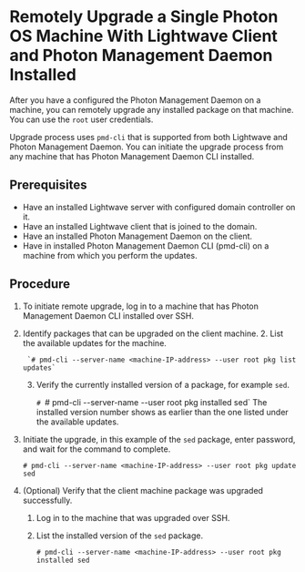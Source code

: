 # Remotely Upgrade a Single Photon OS Machine With Lightwave Client and Photon Management Daemon Installed 

After you have a configured the Photon Management Daemon on a machine, you can remotely upgrade any installed package on that machine. You can use the `root` user credentials.

Upgrade process uses `pmd-cli` that is supported from both Lightwave and Photon Management Daemon. You can initiate the upgrade process from any machine that has Photon Management Daemon CLI installed.

## Prerequisites

- Have an installed Lightwave server with configured domain controller on it.
- Have an installed Lightwave client that is joined to the domain.
- Have an installed Photon Management Daemon on the client.
- Have in installed Photon Management Daemon CLI (pmd-cli) on a machine from which you perform the updates.

## Procedure

1. To initiate remote upgrade, log in to a machine that has Photon Management Daemon CLI installed over SSH.
2. Identify packages that can be upgraded on the client machine.
	2. List the available updates for the machine.
		
		`# pmd-cli --server-name <machine-IP-address> --user root pkg list updates`
	3. Verify the currently installed version of a package, for example `sed`.

		`# `# pmd-cli --server-name <machine-IP-address> --user root pkg installed sed`
		The installed version number shows as earlier than the one listed under the available updates.


4. Initiate the upgrade, in this example of the `sed` package, enter password, and wait for the command to complete.
 
	`# pmd-cli --server-name <machine-IP-address> --user root pkg update sed`

5. (Optional) Verify that the client machine package was upgraded successfully.
	1. Log in to the machine that was upgraded over SSH.
	2. List the installed version of the `sed` package.
		
		`# pmd-cli --server-name <machine-IP-address> --user root pkg installed sed`